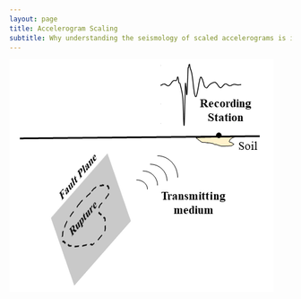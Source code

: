 ```yaml
---
layout: page
title: Accelerogram Scaling
subtitle: Why understanding the seismology of scaled accelerograms is important for Earthquake Engineering?
---
```


![Schematic_of_Earthquakes](https://github.com/somu15/somu15.github.io/blob/master/Blogs/PBEE/Schem_Easy.png)

